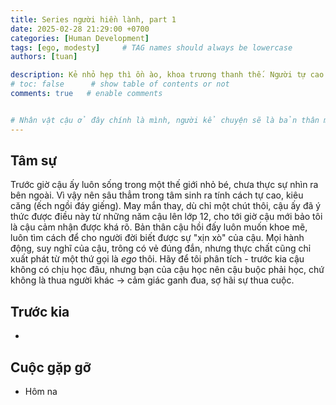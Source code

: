 ```yaml
---
title: Series người hiền lành, part 1
date: 2025-02-28 21:29:00 +0700
categories: [Human Development]
tags: [ego, modesty]     # TAG names should always be lowercase
authors: [tuan]

description: Kẻ nhỏ hẹp thì ồn ào, khoa trương thanh thế. Người tự cao núp bóng khiêm nhường, lòng giấu kiêu căng. Bậc trí giả, lặng im để tâm trong sáng.
# toc: false      # show table of contents or not
comments: true   # enable comments


# Nhân vật cậu ở đây chính là mình, người kể chuyện sẽ là bản thân mình lúc hiền lành. Mình lúc hiền lành phản tĩnh chính mình
---
```


## Tâm sự
Trước giờ cậu ấy luôn sống trong một thế giới nhỏ bé, chưa thực sự nhìn ra bên ngoài. Vì vậy nên sâu thẳm trong tâm sinh ra tính cách tự cao, kiêu căng (ếch ngồi đáy giếng). May mắn thay, dù chỉ một chút thôi, cậu ấy đã ý thức được điều này từ những năm cậu lên lớp 12, cho tới giờ cậu mới bảo tôi là cậu cảm nhận được khá rõ. Bản thân cậu hồi đấy luôn muốn khoe mẽ, luôn tìm cách để cho người đời biết được sự "xịn xò" của cậu. Mọi hành động, suy nghĩ của cậu, trông có vẻ đúng đắn, nhưng thực chất cũng chỉ xuất phát từ một thứ gọi là *ego* thôi. Hãy để tôi phân tích - trước kia cậu không có chịu học đâu, nhưng bạn của cậu học nên cậu buộc phải học, chứ không là thua người khác $\rightarrow$ cảm giác ganh đua, sợ hãi sự thua cuộc. 

## Trước kia
- 

## Cuộc gặp gỡ
- Hôm na